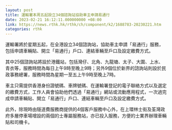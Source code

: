 ```yaml
---
layout: post
title: 運輸署本周五起設立34個諮詢站協助車主申請易通行
date: 2023-02-21 16:12:11.000000000 +08:00
link: https://news.rthk.hk/rthk/ch/component/k2/1688783-20230221.htm
categories: rthk
---
```


運輸署將於星期五起，在全港設立34個諮詢站，協助車主申請「易通行」服務，包括申請車輛貼、開立「易通行」戶口、連結車輛至戶口及設定繳費方式。

其中25個諮詢站將設於港鐵站，包括灣仔、北角、九龍塘、太子、大圍、上水、青衣等，服務時間為每日上午9時至晚上9時；另外9個位於新界的諮詢站則設於民政事務總署，服務時間為星期一至五上午9時至晚上7時。

車主只需提供香港身份證號碼、車牌號碼、在運輸署登記的電子聯絡方式以及選定的繳費方式，工作人員會協助他們透過「易通行」網站或流動應用程式，一次過完成申請車輛貼、開立「易通行」戶口、連結車輛至戶口及設定繳費方式。

此外，除現時由隧道費服務商提供的4個客戶服務中心外，在上環林士街及荃灣政府多層停車場增設的兩個的士專屬服務站，亦已投入服務，方便的士業界辦理車輛貼和司機卡。
